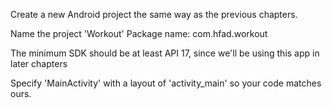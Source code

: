 Create a new Android project the same way as the previous chapters.

Name the project 'Workout'
Package name: com.hfad.workout

The minimum SDK should be at least API 17, since we'll be using this app in later chapters

Specify 'MainActivity' with a layout of 'activity_main' so your code matches ours. 